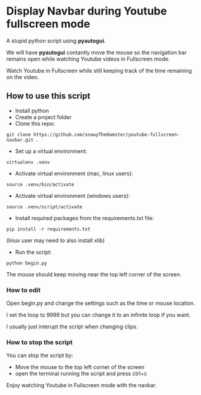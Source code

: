# Display Navbar during Youtube fullscreen mode

A stupid python script using **pyautogui**.

We will have **pyautogui** contantly move the mouse so the navigation bar remains open while watching Youtube videos in Fullscreen mode.

Watch Youtube in Fullscreen while still keeping track of the time remaining on the video.

## How to use this script

- Install python
- Create a project folder
- Clone this repo:

```
git clone https://github.com/snowyTheHamster/youtube-fullscreen-navbar.git .
```

- Set up a virtual environment:

```
virtualenv .venv
```

- Activate virtual environment (mac, linux users):

```
source .venv/bin/activate
```

- Activate virtual environment (windows users):

```
source .venv/script/activate
```

- Install required packages from the requirements.txt file:

```
pip install -r requirements.txt
```

(linux user may need to also install xlib)

- Run the script:

```
python begin.py
```

The mouse should keep moving near the top left corner of the screen.

### How to edit

Open begin.py and change the settings such as the time or mouse location.

I set the loop to 9999 but you can change it to an infinite loop if you want.

I usually just interupt the script when changing clips.


### How to stop the script

You can stop the script by:

- Move the mouse to the top left corner of the screen
- open the terminal running the script and press ctrl+c

Enjoy watching Youtube in Fullscreen mode with the navbar.